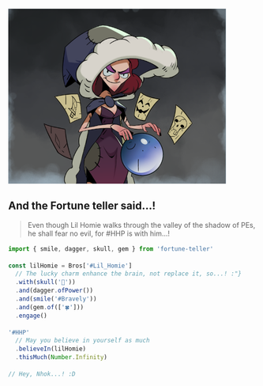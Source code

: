 ![image](big-one.png)

## And the Fortune teller said...!

> Even though Lil Homie walks through the valley of the shadow of PEs, he shall fear no evil, for #HHP is with him...!


```javascript
import { smile, dagger, skull, gem } from 'fortune-teller'

const lilHomie = Bros['#Lil_Homie']
  // The lucky charm enhance the brain, not replace it, so...! :"}
  .with(skull('🧠'))
  .and(dagger.ofPower())
  .and(smile('#Bravely'))
  .and(gem.of(['🍀']))
  .engage()

'#HHP'
  // May you believe in yourself as much
  .believeIn(lilHomie)
  .thisMuch(Number.Infinity)

// Hey, Nhok...! :D
```